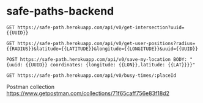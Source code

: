 # safe-paths-backend

`GET https://safe-path.herokuapp.com/api/v0/get-intersection?uuid={{UUID}}`

`GET https://safe-path.herokuapp.com/api/v0/get-user-positions?radius={{RADIUS}}&latitude={{LATITUDE}}&longitude={{LONGITUDE}}&uuid={{UUID}}`

`POST https://safe-path.herokuapp.com/api/v0/save-my-location BODY: "{uuid: {{UUID}} coordinates: {longitude: {{LON}},latitude: {{LAT}}}}"`

`GET https://safe-path.herokuapp.com/api/v0/busy-times/:placeId`

Postman collection https://www.getpostman.com/collections/71f65caff756e83f18d2